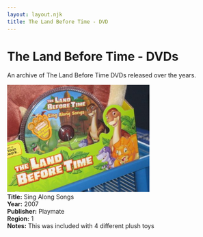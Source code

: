 ```yaml
---
layout: layout.njk
title: The Land Before Time - DVD
---
```


# The Land Before Time - DVDs

An archive of The Land Before Time DVDs released over the years.

<div class="table-wrapper">
  <table>
  <div class="item-entry">
  <div class="item-image">
    
  </div>
  <div class="item-details">
    
  </div>
</div>

<div class="item-entry">
  <div class="item-image">
    <a href="/images/media/dvd/other/sing-alogng-songs_orig.jpg" data-lightbox="books" data-title="Sing Along Songs">
        <div class="img-box">
          <img src="/images/media/dvd/other/sing-alogng-songs_orig.jpg" alt="Sing Along Songs" style="height:250px; object-fit:cover;" / loading="lazy">
        </div>
      </a>
  </div>
  <div class="item-details">
    <strong>Title:</strong> Sing Along Songs<br/>
      <strong>Year:</strong> 2007<br/>
      <strong>Publisher:</strong> Playmate<br/>
      <strong>Region:</strong> 1<br/>
      <strong>Notes:</strong> This was included with 4 different plush toys<br/>
  </div>
</div>


</table>
</div>